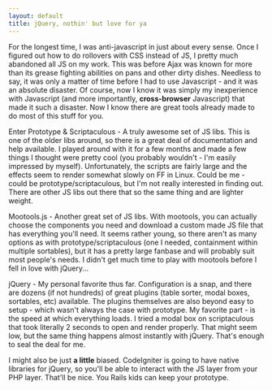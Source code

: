 ```yaml
---
layout: default
title: jQuery, nothin' but love for ya
---
```


For the longest time, I was anti-javascript in just about every sense. Once I
figured out how to do rollovers with CSS instead of JS, I pretty much
abandoned all JS on my work. This was before Ajax was known for more than its
grease fighting abilities on pans and other dirty dishes. Needless to say, it
was only a matter of time before I had to use Javascript - and it was an
absolute disaster. Of course, now I know it was simply my inexperience with
Javascript (and more importantly, **cross-browser** Javascript)
that made it such a disaster. Now I know there are great tools already made to
do most of this stuff for you.

Enter Prototype &amp; Scriptaculous - A truly awesome set of JS libs. This is
one of the older libs around, so there is a great deal of documentation and
help available. I played around with it for a few months and made a few things
I thought were pretty cool (you probably wouldn't - I'm easily impressed by
myself). Unfortunately, the scripts are fairly large and the effects seem to
render somewhat slowly on FF in Linux. Could be me - could be
prototype/scriptaculous, but I'm not really interested in finding out. There
are other JS libs out there that so the same thing and are lighter weight.

Mootools.js - Another great set of JS libs. With mootools, you can actually
choose the components you need and download a custom made JS file that has
everything you'll need. It seems rather young, so there aren't as many options
as with prototype/scriptaculous (one I needed, containment within multiple
sortables), but it has a pretty large fanbase and will probably suit most
people's needs. I didn't get much time to play with mootools before I fell in
love with jQuery...

jQuery - My personal favorite thus far. Configuration is a snap, and there are
dozens (if not hundreds) of great plugins (table sorter, modal boxes,
sortables, etc) available. The plugins themselves are also beyond easy to
setup - which wasn't always the case with prototype. My favorite part - is the
speed at which everything loads. I tried a modal box on scriptaculous that
took literally 2 seconds to open and render properly. That might seem low, but
the same thing happens almost instantly with jQuery. That's enough to seal the
deal for me.

I might also be just **a little** biased. CodeIgniter is going to have native
libraries for jQuery, so you'll be able to interact with the JS layer from
your PHP layer. That'll be nice. You Rails kids can keep your prototype.
